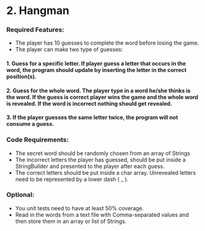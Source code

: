 # 2. Hangman
### Required Features:
* The player has 10 guesses to complete the word before losing the game. 
* The player can make two type of guesses:
#### 1. Guess for a specific letter. If player guess a letter that occurs in the word, the program should update by inserting the letter in the correct position(s).

#### 2. Guess for the whole word. The player type in a word he/she thinks is the word. If the guess is correct player wins the game and the whole word is revealed. If the word is incorrect nothing should get revealed. 

#### 3. If the player guesses the same letter twice, the program will not consume a guess. 

### Code Requirements:
* The secret word should be randomly chosen from an array of Strings
* The incorrect letters the player has guessed, should be put inside a StringBuilder and presented to the player after each guess. 
* The correct letters should be put inside a char array. Unrevealed letters need to be represented by a lower dash ( _ ).

### Optional:
* You unit tests need to have at least 50% coverage. 
* Read in the words from a text file with Comma-separated values and then store them in an array or list of Strings.